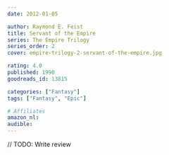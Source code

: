 ```yaml
---
date: 2012-01-05

author: Raymond E. Feist
title: Servant of the Empire
series: The Empire Trilogy
series_order: 2
cover: empire-trilogy-2-servant-of-the-empire.jpg

rating: 4.0
published: 1990
goodreads_id: 13815

categories: ["Fantasy"]
tags: ["Fantasy", "Epic"]

# Affiliates
amazon_nl: 
audible: 
---
```


// TODO: Write review
